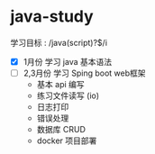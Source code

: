 # java-study
学习目标 : /java(script)?$/i


- [x] 1月份 学习 java 基本语法
- [ ] 2,3月份 学习 Sping boot web框架
    - 基本 api 编写
    - 练习文件读写 (io)
    - 日志打印
    - 错误处理
    - 数据库 CRUD
    - docker 项目部署
